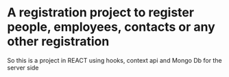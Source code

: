 # A registration project to register people, employees, contacts or any other registration

So this is a project in REACT using hooks, context api and Mongo Db for the server side
